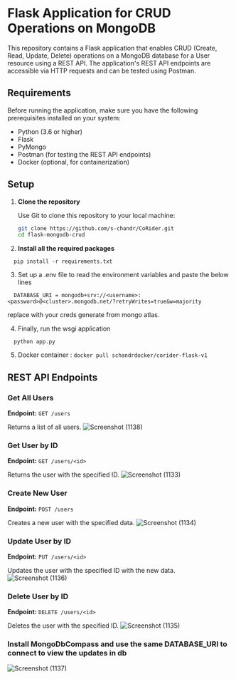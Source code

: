 # Flask Application for CRUD Operations on MongoDB

This repository contains a Flask application that enables CRUD (Create, Read, Update, Delete) operations on a MongoDB database for a User resource using a REST API. The application's REST API endpoints are accessible via HTTP requests and can be tested using Postman.

## Requirements

Before running the application, make sure you have the following prerequisites installed on your system:

- Python (3.6 or higher)
- Flask
- PyMongo
- Postman (for testing the REST API endpoints)
- Docker (optional, for containerization)

## Setup

1. **Clone the repository**

   Use Git to clone this repository to your local machine:

   ```bash
   git clone https://github.com/s-chandr/CoRider.git
   cd flask-mongodb-crud
    ```
2. **Install all the required packages**
```
  pip install -r requirements.txt
  ```
3. Set up a .env file to read the environment variables and paste the below lines
```
  DATABASE_URI = mongodb+srv://<username>:<password>@<cluster>.mongodb.net/?retryWrites=true&w=majority

```
replace with your creds generate from mongo atlas.

4. Finally, run the wsgi application
```
  python app.py
```

5. Docker container :
```docker pull schandrdocker/corider-flask-v1```
## REST API Endpoints

### Get All Users

**Endpoint:** `GET /users`

Returns a list of all users.
![Screenshot (1138)](https://github.com/s-chandr/CoRider/assets/71585216/25bf6889-b9c5-4d93-9b14-ff3c722360bc)


### Get User by ID

**Endpoint:** `GET /users/<id>`

Returns the user with the specified ID.
![Screenshot (1133)](https://github.com/s-chandr/CoRider/assets/71585216/8846ce01-1174-49ad-abcc-365e9fc28d1c)


### Create New User

**Endpoint:** `POST /users`

Creates a new user with the specified data.
![Screenshot (1134)](https://github.com/s-chandr/CoRider/assets/71585216/24f4d47c-c199-45a9-9545-62c8e0e5cce8)


### Update User by ID

**Endpoint:** `PUT /users/<id>`

Updates the user with the specified ID with the new data.
![Screenshot (1136)](https://github.com/s-chandr/CoRider/assets/71585216/105d48b2-d2dc-4023-9989-d9cb2945fea9)


### Delete User by ID

**Endpoint:** `DELETE /users/<id>`

Deletes the user with the specified ID.
![Screenshot (1135)](https://github.com/s-chandr/CoRider/assets/71585216/3e2a3857-efc6-4785-9f8b-7eb2115b7012)

### Install MongoDbCompass and use the same DATABASE_URI to connect to view the updates in db
![Screenshot (1137)](https://github.com/s-chandr/CoRider/assets/71585216/f5fac0b1-969e-42cf-bc5a-32a2820ba471)
